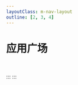 ```yaml
---
layoutClass: m-nav-layout
outline: [2, 3, 4]
---
```


<script setup>
import { NAV_DATA } from './data'
</script>
<style src="./index.scss"></style>

# 应用广场

<MNavLinks v-for="{title, items} in NAV_DATA" :title="title" :items="items"/>

<br />

:::
:::
